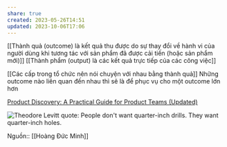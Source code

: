 ```yaml
---
share: true
created: 2023-05-26T14:51
updated: 2023-10-06T17:06
---
```

[[Thành quả (outcome) là kết quả thu được do sự thay đổi về hành vi của người dùng khi tương tác với sản phẩm đã được cải tiến (hoặc sản phẩm mới)]] 
[[Thành phẩm (output) là các kết quả trực tiếp của các công việc]]


[[Các cấp trong tổ chức nên nói chuyện với nhau bằng thành quả]]
Những outcome nào liên quan đến nhau thì sẽ là để phục vụ cho một outcome lớn hơn

[Product Discovery: A Practical Guide for Product Teams (Updated)](https://herbig.co/product-discovery/#)

![Theodore Levitt quote: People don't want quarter-inch drills. They want quarter-inch holes.](https://www.azquotes.com/picture-quotes/quote-people-don-t-want-quarter-inch-drills-they-want-quarter-inch-holes-theodore-levitt-71-2-0244.jpg)

Nguồn:: [[Hoàng Đức Minh]]

